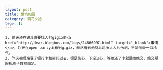 ```yaml
---
layout: post
title: 世情如霜
category: 朝花夕拾
tags: []
---
```


	1. 前天还在说璎珞要找人打gigix的<a href="http://dear.blogbus.com/logs/24866997.html" target="_blank">事情</a>，昨天在open party上看到gigix，赫然看到他腿上两块大大的伤疤，不禁倒吸一口冷气。
	2. 昨天被璎珞骗了银行卡和密码过去，很是伤心，下定决心，等她还了卡就跟她绝交，绝交期限视刷卡数额而定。
